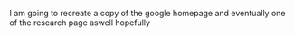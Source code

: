 I am going to recreate a copy of the google homepage and eventually one of the research page aswell hopefully